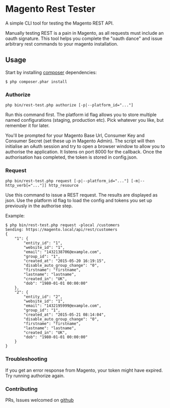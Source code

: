 # Magento Rest Tester

A simple CLI tool for testing the Magento REST API.

Manually testing REST is a pain in Magento, as all requests must include an oauth signature.
This tool helps you complete the "oauth dance" and issue arbitrary rest commands to your magento installation.

## Usage

Start by installing [composer](https://getcomposer.org/) dependencies:

    $ php composer.phar install

### Authorize

    php bin/rest-test.php authorize [-p|--platform_id="..."]

Run this command first.  The platform id flag allows you to store multiple named configurations (staging, production etc). Pick whatever you like, but remember it for later.

You'll be prompted for your Magento Base Url, Consumer Key and Consumer Secret (set these up in Magento Admin).
The script will then initialise an oAuth session and try to open a browser window to allow you to authorise the application. 
It listens on port 8000 for the callback.  Once the authorisation has completed, the token is stored in config.json.

### Request

    php bin/rest-test.php request [-p|--platform_id="..."] [-m|--http_verb[="..."]] http_resource

Use this command to issue a REST request.  The results are displayed as json.  Use the platform id flag to load the config and tokens you set up previously in the authorise step.

Example:

    $ php bin/rest-test.php request -plocal /customers
    Sending: https://magento.local/api/rest/customers
    {
        "1": {
            "entity_id": "1",
            "website_id": "1",
            "email": "1432138706@example.com",
            "group_id": "1",
            "created_at": "2015-05-20 16:19:15",
            "disable_auto_group_change": "0",
            "firstname": "firstname",
            "lastname": "lastname",
            "created_in": "UK",
            "dob": "1980-01-01 00:00:00"
        },
        "2": {
            "entity_id": "2",
            "website_id": "1",
            "email": "1432195999@example.com",
            "group_id": "1",
            "created_at": "2015-05-21 08:14:04",
            "disable_auto_group_change": "0",
            "firstname": "firstname",
            "lastname": "lastname",
            "created_in": "UK",
            "dob": "1980-01-01 00:00:00"
        }
    }

### Troubleshooting

If you get an error response from Magento, your token might have expired.  Try running authorize again.

### Contributing

PRs, Issues welcomed on [github](https://github.com/orukusaki/magento-rest-test)
